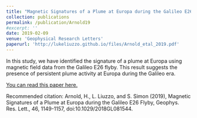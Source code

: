 ```yaml
---
title: "Magnetic Signatures of a Plume at Europa during the Galileo E26 Flyby"
collection: publications
permalink: /publication/Arnold19
#excerpt: ''
date: 2019-02-09
venue: 'Geophysical Research Letters'
paperurl: 'http://lukeliuzzo.github.io/files/Arnold_etal_2019.pdf'
---
```

In this study, we have identified the signature of a plume at Europa using magnetic field data from the Galileo E26 flyby. This result suggests the presence of persistent plume activity at Europa during the Galileo era.

[You can read this paper here.](http://lukeliuzzo.github.io/files/Arnold_etal_2019.pdf)

Recommended citation: Arnold, H., L. Liuzzo, and S. Simon (2019), Magnetic Signatures of a Plume at Europa during the Galileo E26 Flyby, Geophys. Res. Lett., 46, 1149-1157, doi:10.1029/2018GL081544.
